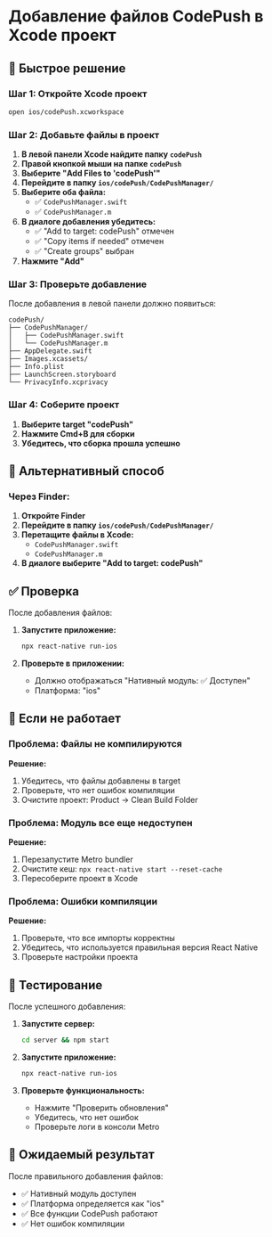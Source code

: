 # Добавление файлов CodePush в Xcode проект

## 🚀 Быстрое решение

### Шаг 1: Откройте Xcode проект

```bash
open ios/codePush.xcworkspace
```

### Шаг 2: Добавьте файлы в проект

1. **В левой панели Xcode найдите папку `codePush`**
2. **Правой кнопкой мыши на папке `codePush`**
3. **Выберите "Add Files to 'codePush'"**
4. **Перейдите в папку `ios/codePush/CodePushManager/`**
5. **Выберите оба файла:**
   - ✅ `CodePushManager.swift`
   - ✅ `CodePushManager.m`
6. **В диалоге добавления убедитесь:**
   - ✅ "Add to target: codePush" отмечен
   - ✅ "Copy items if needed" отмечен
   - ✅ "Create groups" выбран
7. **Нажмите "Add"**

### Шаг 3: Проверьте добавление

После добавления в левой панели должно появиться:

```
codePush/
├── CodePushManager/
│   ├── CodePushManager.swift
│   └── CodePushManager.m
├── AppDelegate.swift
├── Images.xcassets/
├── Info.plist
├── LaunchScreen.storyboard
└── PrivacyInfo.xcprivacy
```

### Шаг 4: Соберите проект

1. **Выберите target "codePush"**
2. **Нажмите Cmd+B для сборки**
3. **Убедитесь, что сборка прошла успешно**

## 🔧 Альтернативный способ

### Через Finder:

1. **Откройте Finder**
2. **Перейдите в папку `ios/codePush/CodePushManager/`**
3. **Перетащите файлы в Xcode:**
   - `CodePushManager.swift`
   - `CodePushManager.m`
4. **В диалоге выберите "Add to target: codePush"**

## ✅ Проверка

После добавления файлов:

1. **Запустите приложение:**

   ```bash
   npx react-native run-ios
   ```

2. **Проверьте в приложении:**
   - Должно отображаться "Нативный модуль: ✅ Доступен"
   - Платформа: "ios"

## 🐛 Если не работает

### Проблема: Файлы не компилируются

**Решение:**

1. Убедитесь, что файлы добавлены в target
2. Проверьте, что нет ошибок компиляции
3. Очистите проект: Product → Clean Build Folder

### Проблема: Модуль все еще недоступен

**Решение:**

1. Перезапустите Metro bundler
2. Очистите кеш: `npx react-native start --reset-cache`
3. Пересоберите проект в Xcode

### Проблема: Ошибки компиляции

**Решение:**

1. Проверьте, что все импорты корректны
2. Убедитесь, что используется правильная версия React Native
3. Проверьте настройки проекта

## 📱 Тестирование

После успешного добавления:

1. **Запустите сервер:**

   ```bash
   cd server && npm start
   ```

2. **Запустите приложение:**

   ```bash
   npx react-native run-ios
   ```

3. **Проверьте функциональность:**
   - Нажмите "Проверить обновления"
   - Убедитесь, что нет ошибок
   - Проверьте логи в консоли Metro

## 🎯 Ожидаемый результат

После правильного добавления файлов:

- ✅ Нативный модуль доступен
- ✅ Платформа определяется как "ios"
- ✅ Все функции CodePush работают
- ✅ Нет ошибок компиляции
